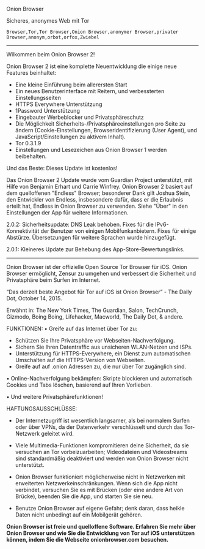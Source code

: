 Onion Browser

Sicheres, anonymes Web mit Tor

`Browser,Tor,Tor Browser,Onion Browser,anonymer Browser,privater Browser,anonym,orbot,orfox,Zwiebel`

---

Wilkommen beim Onion Browser 2!

Onion Browser 2 ist eine komplette Neuentwicklung die einige neue Features beinhaltet:

* Eine kleine Einführung beim allerersten Start
* Ein neues Benutzerinterface mit Reitern, und verbessterten Einstellungsseiten
* HTTPS Everywhere Unterstützung
* 1Password Unterstützung
* Eingebauter Werbeblocker und Privatsphäreschutz
* Die Möglichkeit Sicherheits-/Privatsphäreeinstellungen pro Seite zu ändern (Cookie-Einstellungen, Browseridentifizierung (User Agent), und JavaScript/Einstellungen zu aktivem Inhalt).
* Tor 0.3.1.9
* Einstellungen und Lesezeichen aus Onion Browser 1 werden beibehalten.

Und das Beste: Dieses Update ist kostenlos!

Das Onion Browser 2 Update wurde vom Guardian Project unterstützt, mit Hilfe von Benjamin Erhart und Carrie Winfrey. Onion Browser 2 basiert auf dem quelloffenen "Endless" Browser; besonderer Dank gilt Joshua Stein, den Entwickler von Endless, insbesondere dafür, dass er die Erlaubnis erteilt hat, Endless in Onion Browser zu verwenden. Siehe "Über" in den Einstellungen der App für weitere Informationen.

2.0.2: Sicherheitsupdate: DNS Leak behoben. Fixes für die IPv6-Konnektivität der Benutzer von einigen Mobilfunkanbietern. Fixes für einige Abstürze.  Übersetzungen für weitere Sprachen wurde hinzugefügt.

2.0.1: Kleineres Update zur Behebung des App-Store-Bewertungslinks.

---

Onion Browser ist der offizielle Open Source Tor Browser für iOS. Onion Browser ermöglicht, Zensur zu umgehen und verbessert die Sicherheit und Privatsphäre beim Surfen im Internet.

“Das derzeit beste Angebot für Tor auf iOS ist Onion Browser” - The Daily Dot, October 14, 2015.

Erwähnt in: The New York Times, The Guardian, Salon, TechCrunch, Gizmodo, Boing Boing, Lifehacker, Macworld, The Daily Dot, & andere.

FUNKTIONEN:
• Greife auf das Internet über Tor zu:
- Schützen Sie Ihre Privatsphäre vor Webseiten-Nachverfolgung.
- Sichern Sie Ihren Datentraffic aus unsicheren WLAN-Netzen und ISPs.
- Unterstützung für HTTPS-Everywhere, ein Dienst zum automatischen Umschalten auf die HTTPS-Version von Webseiten.
- Greife auf auf .onion Adressen zu, die nur über Tor zugänglich sind.

• Online-Nachverfolgung bekämpfen: Skripte blockieren und automatisch Cookies und Tabs löschen, basierend auf Ihren Vorlieben.

• Und weitere Privatsphärefunktionen!

HAFTUNGSAUSSCHLÜSSE:
- Der Internetzugriff ist wesentlich langsamer, als bei normalem Surfen oder über VPNs, da der Datenverkehr verschlüsselt und durch das Tor-Netzwerk geleitet wird.

- Viele Multimedia-Funktionen kompromitieren deine Sicherheit, da sie versuchen an Tor vorbeizuarbeiten; Videodateien und Videostreams sind standardmäßig deaktiviert und werden von Onion Browser nicht unterstützt.

- Onion Browser funktioniert möglicherweise nicht in Netzwerken mit erweiterten Netzwerkeinschränkungen. Wenn sich die App nicht verbindet, versuchen Sie es mit Brücken (oder eine andere Art von Brücke), beenden Sie die App, und starten Sie sie neu.

- Benutze Onion Browser auf eigene Gefahr; denk daran, dass heikle Daten nicht unbedingt auf ein Mobilgerät gehören.

**Onion Browser ist freie und quelloffene Software. Erfahren Sie mehr über Onion Browser und wie Sie die Entwicklung von Tor auf iOS unterstützen können, indem Sie die Webseite onionbrowser.com besuchen.**

